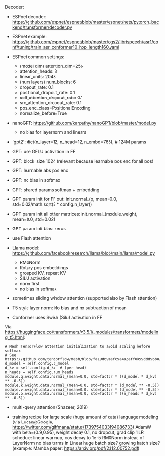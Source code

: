 Decoder:

- ESPnet decoder: https://github.com/espnet/espnet/blob/master/espnet/nets/pytorch_backend/transformer/decoder.py
- ESPnet example: https://github.com/espnet/espnet/blob/master/egs2/librispeech/asr1/conf/tuning/train_asr_conformer10_hop_length160.yaml
- ESPnet common settings:
  - (model dim) attention_dim=256
  - attention_heads: 8
  - linear_units: 2048
  - (num layers) num_blocks: 6
  - dropout_rate: 0.1
  - positional_dropout_rate: 0.1
  - self_attention_dropout_rate: 0.1
  - src_attention_dropout_rate: 0.1
  - pos_enc_class=PositionalEncoding
  - normalize_before=True

- nanoGPT: https://github.com/karpathy/nanoGPT/blob/master/model.py
  - no bias for layernorm and linears
- 'gpt2': dict(n_layer=12, n_head=12, n_embd=768),  # 124M params
- GPT: use GELU activation in FF
- GPT: block_size 1024 (relevant because learnable pos enc for all pos)
- GPT: learnable abs pos enc
- GPT: no bias in softmax
- GPT: shared params softmax + embedding
- GPT param init for FF out: init.normal_(p, mean=0.0, std=0.02/math.sqrt(2 * config.n_layer))
- GPT param init all other matrices: init.normal_(module.weight, mean=0.0, std=0.02)
- GPT param init bias: zeros

- use Flash attention

- Llama model: https://github.com/facebookresearch/llama/blob/main/llama/model.py
  - RMSNorm
  - Rotary pos embeddings
  - grouped KV, repeat KV
  - SILU activation
  - norm first
  - no bias in softmax

- sometimes sliding window attention (supported also by Flash attention)

- T5 style layer norm: No bias and no subtraction of mean

- Conformer uses Swish (Silu) activation in FF

Via https://huggingface.co/transformers/v3.5.1/_modules/transformers/modeling_t5.html:

    # Mesh TensorFlow attention initialization to avoid scaling before softmax
    # See https://github.com/tensorflow/mesh/blob/fa19d69eafc9a482aff0b59ddd96b025c0cb207d/mesh_tensorflow/transformer/attention.py#L136
    d_model = self.config.d_model
    d_kv = self.config.d_kv  # (per head)
    n_heads = self.config.num_heads
    module.q.weight.data.normal_(mean=0.0, std=factor * ((d_model * d_kv) ** -0.5))
    module.k.weight.data.normal_(mean=0.0, std=factor * (d_model ** -0.5))
    module.v.weight.data.normal_(mean=0.0, std=factor * (d_model ** -0.5))
    module.o.weight.data.normal_(mean=0.0, std=factor * ((n_heads * d_kv) ** -0.5))

- multi-query attention (Shazeer, 2019)

- training recipe for large scale (huge amount of data) language modeling
  (via Lucas@Google, https://twitter.com/giffmana/status/1739754033194086733)
  AdamW with beta=(0.9,0.95), weight decay 0.1, no dropout, grad clip 1
  LR schedule: linear warmup, cos decay to 1e-5
  RMSNorm instead of LayerNorm
  no bias terms in Linear
  huge batch size? growing batch size?
  (example: Mamba paper: https://arxiv.org/pdf/2312.00752.pdf)
